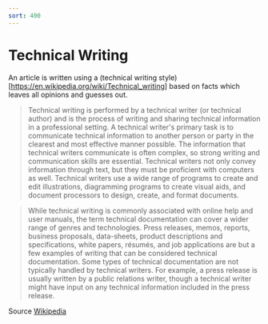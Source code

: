 ```yaml
---
sort: 400
---
```

# Technical Writing

An article is written using a (technical writing style)[https://en.wikipedia.org/wiki/Technical_writing] based on facts which leaves all opinions and guesses out.

>Technical writing is performed by a technical writer (or technical author) and is the process of writing and sharing technical information in a professional setting. A technical writer's primary task is to communicate technical information to another person or party in the clearest and most effective manner possible. The information that technical writers communicate is often complex, so strong writing and communication skills are essential. Technical writers not only convey information through text, but they must be proficient with computers as well. Technical writers use a wide range of programs to create and edit illustrations, diagramming programs to create visual aids, and document processors to design, create, and format documents.

>While technical writing is commonly associated with online help and user manuals, the term technical documentation can cover a wider range of genres and technologies. Press releases, memos, reports, business proposals, data-sheets, product descriptions and specifications, white papers, résumés, and job applications are but a few examples of writing that can be considered technical documentation. Some types of technical documentation are not typically handled by technical writers. For example, a press release is usually written by a public relations writer, though a technical writer might have input on any technical information included in the press release.

Source [Wikipedia](https://en.wikipedia.org/wiki/Technical_writing)
